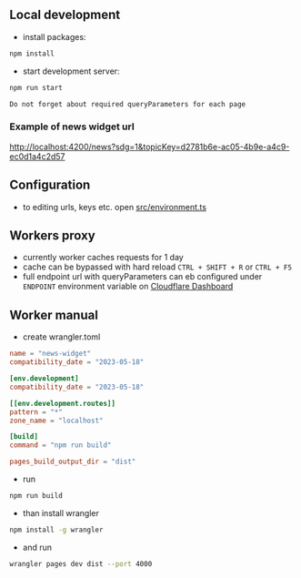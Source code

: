 ## Local development
- install packages:
```bash
npm install
```
- start development server:
```bash
npm run start
```

`Do not forget about required queryParameters for each page`

### Example of news widget url
[http://localhost:4200/news?sdg=1&topicKey=d2781b6e-ac05-4b9e-a4c9-ec0d1a4c2d57](http://localhost:4200/news?sdg=1&topicKey=d2781b6e-ac05-4b9e-a4c9-ec0d1a4c2d57)

## Configuration
- to editing urls, keys etc. open [src/environment.ts](environment/environment.ts)

## Workers proxy
- currently worker caches requests for 1 day
- cache can be bypassed with hard reload `CTRL + SHIFT + R` or `CTRL + F5`
- full endpoint url with queryParameters can eb configured under `ENDPOINT` environment variable on [Cloudflare Dashboard](https://dash.cloudflare.com/79b2aa6fff4d448f6c2208509b887c37/pages/view/news-widget/settings/environment-variables)


## Worker manual
- create wrangler.toml
```toml
name = "news-widget"
compatibility_date = "2023-05-18"

[env.development]
compatibility_date = "2023-05-18"

[[env.development.routes]]
pattern = "*"
zone_name = "localhost"

[build]
command = "npm run build"

pages_build_output_dir = "dist"
```
- run 
```bash
npm run build
```
- than install  wrangler
```bash
npm install -g wrangler
```
- and run 
```bash
wrangler pages dev dist --port 4000
```